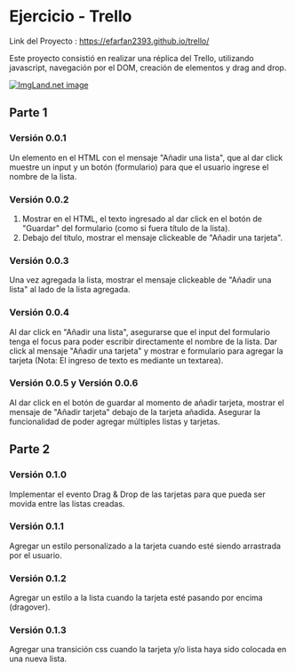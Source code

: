 # Ejercicio - Trello

Link del Proyecto : https://efarfan2393.github.io/trello/

Este proyecto consistió en realizar una réplica del Trello,
utilizando javascript, navegación por el DOM, creación de elementos y drag and drop.

<a href="http://4.1m.yt/DZj4E0Z.png" target="_blank"><img src="http://4.1m.yt/DZj4E0Z.png" alt="ImgLand.net image" /></a>

## Parte 1

### Versión 0.0.1

Un elemento en el HTML con el mensaje "Añadir una lista", que al dar click muestre un input
y un botón (formulario) para que el usuario ingrese el nombre de la lista.


### Versión 0.0.2

1. Mostrar en el HTML, el texto ingresado al dar click en el botón de "Guardar" del formulario (como si fuera título de la lista).
2. Debajo del título, mostrar el mensaje clickeable de "Añadir una tarjeta".

### Versión 0.0.3

Una vez agregada la lista, mostrar el mensaje clickeable de "Añadir una lista" al lado de la lista agregada.

### Versión 0.0.4

Al dar click en "Añadir una lista", asegurarse que el input del formulario tenga el focus para poder escribir directamente el 
nombre de la lista. Dar click al mensaje "Añadir una tarjeta" y mostrar e formulario para agregar la tarjeta (Nota: El ingreso 
de texto es mediante un textarea).

### Versión 0.0.5 y Versión 0.0.6

Al dar click en el botón de guardar al momento de añadir tarjeta, mostrar el mensaje de "Añadir tarjeta" debajo de la tarjeta 
añadida. Asegurar la funcionalidad de poder agregar múltiples listas y tarjetas.

## Parte 2

### Versión 0.1.0

Implementar el evento Drag & Drop de las tarjetas para que pueda ser movida entre las listas creadas.

### Versión 0.1.1

Agregar un estilo personalizado a la tarjeta cuando esté siendo arrastrada por el usuario.

### Versión 0.1.2

Agregar un estilo a la lista cuando la tarjeta esté pasando por encima (dragover).

### Versión 0.1.3

Agregar una transición css cuando la tarjeta y/o lista haya sido colocada en una nueva lista.
